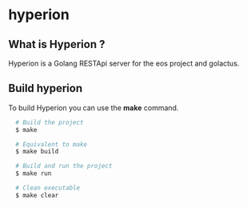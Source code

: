 # hyperion
 
## What is Hyperion ?
Hyperion is a Golang RESTApi server for the eos project and golactus.

## Build hyperion
To build Hyperion you can use the **make** command.

```sh
  # Build the project
  $ make

  # Equivalent to make
  $ make build

  # Build and run the project
  $ make run

  # Clean executable
  $ make clear
```
